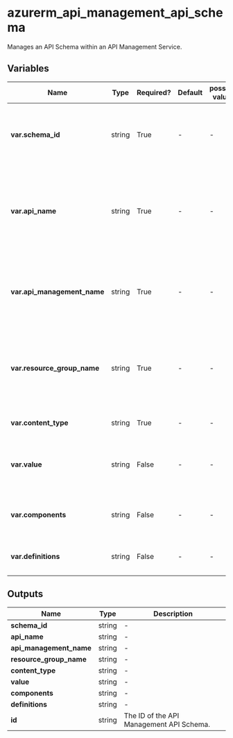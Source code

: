 # azurerm_api_management_api_schema

Manages an API Schema within an API Management Service.

## Variables

| Name | Type | Required? | Default  | possible values | Description |
| ---- | ---- | --------- | -------- | ----------- | ----------- |
| **var.schema_id** | string | True | -  |  -  | A unique identifier for this API Schema. Changing this forces a new resource to be created. | 
| **var.api_name** | string | True | -  |  -  | The name of the API within the API Management Service where this API Schema should be created. Changing this forces a new resource to be created. | 
| **var.api_management_name** | string | True | -  |  -  | The Name of the API Management Service where the API exists. Changing this forces a new resource to be created. | 
| **var.resource_group_name** | string | True | -  |  -  | The Name of the Resource Group in which the API Management Service exists. Changing this forces a new resource to be created. | 
| **var.content_type** | string | True | -  |  -  | The content type of the API Schema. | 
| **var.value** | string | False | -  |  -  | The JSON escaped string defining the document representing the Schema. | 
| **var.components** | string | False | -  |  -  | Types definitions. Used for Swagger/OpenAPI v2/v3 schemas only. | 
| **var.definitions** | string | False | -  |  -  | Types definitions. Used for Swagger/OpenAPI v1 schemas only. | 



## Outputs

| Name | Type | Description |
| ---- | ---- | --------- | 
| **schema_id** | string  | - | 
| **api_name** | string  | - | 
| **api_management_name** | string  | - | 
| **resource_group_name** | string  | - | 
| **content_type** | string  | - | 
| **value** | string  | - | 
| **components** | string  | - | 
| **definitions** | string  | - | 
| **id** | string  | The ID of the API Management API Schema. | 